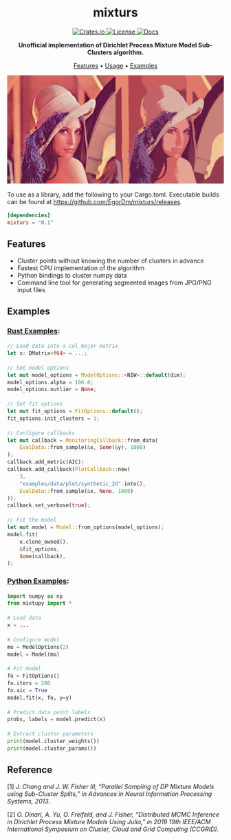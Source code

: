 <!-- markdownlint-disable -->
<div id="top"></div>
<div align="center">
    <h1>mixturs</h1>
    <p>
        <a href="https://crates.io/crates/mixturs">
            <img alt="Crates.io" src="https://img.shields.io/crates/v/mixturs">
        </a>
        <a href="LICENSE">
            <img src="https://img.shields.io/github/license/EgorDm/mixturs" alt="License">
        </a>
        <a href="https://docs.rs/mixturs">
            <img src="https://img.shields.io/docsrs/mixturs" alt="Docs">
        </a>
    </p>
    <p>
        <b>Unofficial implementation of Dirichlet Process Mixture Model Sub-Clusters algorithm.</b>
    </p>
</div>
<p align="center">
  <a href="#features">Features</a> •
  <a href="#usage">Usage</a> •
  <a href="#examples">Examples</a>
</p>
<!-- markdownlint-enable -->


![Image Demo](docs/resources/image_clustering.png)


To use as a library, add the following to your Cargo.toml. Executable builds can be found at https://github.com/EgorDm/mixturs/releases.

```toml
[dependencies]
mixturs = "0.1"
```

## Features

* Cluster points without knowing the number of clusters in advance
* Fastest CPU implementation of the algorithm
* Python bindings to cluster numpy data
* Command line tool for generating segmented images from JPG/PNG input files

## Examples

### [Rust Examples](https://github.com/EgorDm/mixturs/tree/master/mixturs/examples):

```rust
// Load data into a col major matrix
let x: DMatrix<f64> = ...;

// Set model options
let mut model_options = ModelOptions::<NIW>::default(dim);
model_options.alpha = 100.0;
model_options.outlier = None;

// Set fit options
let mut fit_options = FitOptions::default();
fit_options.init_clusters = 1;

// Configure callbacks
let mut callback = MonitoringCallback::from_data(
    EvalData::from_sample(&x, Some(&y), 1000)
);
callback.add_metric(AIC);
callback.add_callback(PlotCallback::new(
    3,
    "examples/data/plot/synthetic_2d".into(),
    EvalData::from_sample(&x, None, 1000)
));
callback.set_verbose(true);

// Fit the model
let mut model = Model::from_options(model_options);
model.fit(
    x.clone_owned(),
    &fit_options,
    Some(callback),
);
```

### [Python Examples](https://github.com/EgorDm/mixturs/tree/master/mixturs-python/examples):

```python
import numpy as np
from mixtupy import *

# Load data
x = ...

# Configure model
mo = ModelOptions(2)
model = Model(mo)

# Fit model
fo = FitOptions()
fo.iters = 200
fo.aic = True
model.fit(x, fo, y=y)

# Predict data point labels
probs, labels = model.predict(x)

# Extract cluster parameters
print(model.cluster_weights())
print(model.cluster_params())
```

## Reference

[1] *J. Chang and J. W. Fisher III, “Parallel Sampling of DP Mixture Models using Sub-Cluster Splits,” in Advances in Neural Information Processing Systems, 2013.*

[2] *O. Dinari, A. Yu, O. Freifeld, and J. Fisher, “Distributed MCMC Inference in Dirichlet Process Mixture Models Using Julia,” in 2019 19th IEEE/ACM International Symposium on Cluster, Cloud and Grid Computing (CCGRID).*
